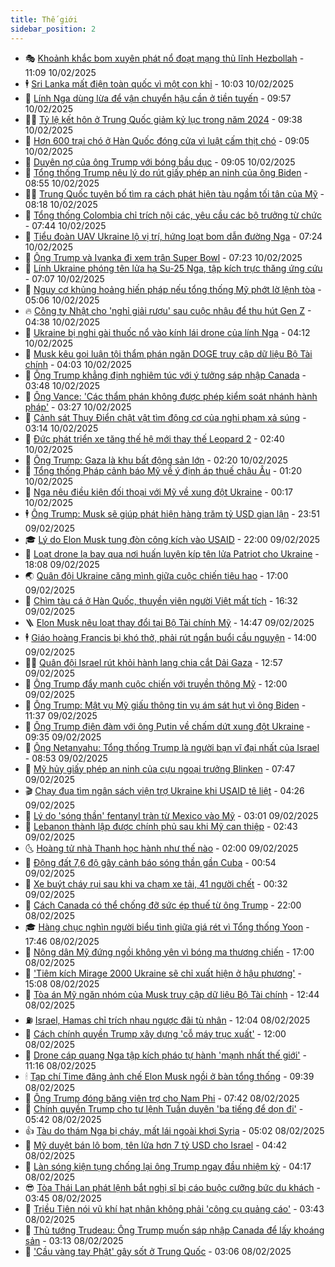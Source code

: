 ```yaml
---
title: Thế giới
sidebar_position: 2
---
```


<!-- vnexpress-the-gioi:START -->
- 🎭 [Khoảnh khắc bom xuyên phát nổ đoạt mạng thủ lĩnh Hezbollah](https://vnexpress.net/khoanh-khac-bom-xuyen-phat-no-doat-mang-thu-linh-hezbollah-4847844.html) - 11:09 10/02/2025
- 🕴 [Sri Lanka mất điện toàn quốc vì một con khỉ](https://vnexpress.net/sri-lanka-mat-dien-toan-quoc-vi-mot-con-khi-4847810.html) - 10:03 10/02/2025
- 🤭 [Lính Nga dùng lừa để vận chuyển hậu cần ở tiền tuyến](https://vnexpress.net/linh-nga-dung-lua-de-van-chuyen-hau-can-o-tien-tuyen-4847777.html) - 09:57 10/02/2025
- 🧑‍💻 [Tỷ lệ kết hôn ở Trung Quốc giảm kỷ lục trong năm 2024](https://vnexpress.net/ty-le-ket-hon-o-trung-quoc-giam-ky-luc-trong-nam-2024-4847790.html) - 09:38 10/02/2025
- 🦏 [Hơn 600 trại chó ở Hàn Quốc đóng cửa vì luật cấm thịt chó](https://vnexpress.net/hon-600-trai-cho-o-han-quoc-dong-cua-vi-luat-cam-thit-cho-4847773.html) - 09:05 10/02/2025
- 🦒 [Duyên nợ của ông Trump với bóng bầu dục](https://vnexpress.net/duyen-no-cua-ong-trump-voi-bong-bau-duc-4847629.html) - 09:05 10/02/2025
- 🌈 [Tổng thống Trump nêu lý do rút giấy phép an ninh của ông Biden](https://vnexpress.net/tong-thong-trump-neu-ly-do-rut-giay-phep-an-ninh-cua-ong-biden-4847782.html) - 08:55 10/02/2025
- 🧑‍🏫 [Trung Quốc tuyên bố tìm ra cách phát hiện tàu ngầm tối tân của Mỹ](https://vnexpress.net/trung-quoc-tuyen-bo-tim-ra-cach-phat-hien-tau-ngam-toi-tan-cua-my-4847596.html) - 08:18 10/02/2025
- 🐲 [Tổng thống Colombia chỉ trích nội các, yêu cầu các bộ trưởng từ chức](https://vnexpress.net/tong-thong-colombia-chi-trich-noi-cac-yeu-cau-cac-bo-truong-tu-chuc-4847714.html) - 07:44 10/02/2025
- 🦒 [Tiểu đoàn UAV Ukraine lộ vị trí, hứng loạt bom dẫn đường Nga](https://vnexpress.net/tieu-doan-uav-ukraine-lo-vi-tri-hung-loat-bom-dan-duong-nga-4847689.html) - 07:24 10/02/2025
- 🐻 [Ông Trump và Ivanka đi xem trận Super Bowl](https://vnexpress.net/ong-trump-va-ivanka-di-xem-tran-super-bowl-4847660.html) - 07:23 10/02/2025
- 🚀 [Lính Ukraine phóng tên lửa hạ Su-25 Nga, tập kích trực thăng ứng cứu](https://vnexpress.net/linh-ukraine-phong-ten-lua-ha-su-25-nga-tap-kich-truc-thang-ung-cuu-4847718.html) - 07:07 10/02/2025
- 🥰 [Nguy cơ khủng hoảng hiến pháp nếu tổng thống Mỹ phớt lờ lệnh tòa](https://vnexpress.net/nguy-co-khung-hoang-hien-phap-neu-tong-thong-my-phot-lo-lenh-toa-4847551.html) - 05:06 10/02/2025
- 🔥 [Công ty Nhật cho &#39;nghỉ giải rượu&#39; sau cuộc nhậu để thu hút Gen Z](https://vnexpress.net/cong-ty-nhat-cho-nghi-giai-ruou-sau-cuoc-nhau-de-thu-hut-gen-z-4847602.html) - 04:38 10/02/2025
- 🥳 [Ukraine bị nghi gài thuốc nổ vào kính lái drone của lính Nga](https://vnexpress.net/ukraine-bi-nghi-gai-thuoc-no-vao-kinh-lai-drone-cua-linh-nga-4847547.html) - 04:12 10/02/2025
- 💼 [Musk kêu gọi luận tội thẩm phán ngăn DOGE truy cập dữ liệu Bộ Tài chính](https://vnexpress.net/musk-keu-goi-luan-toi-tham-phan-ngan-doge-truy-cap-du-lieu-bo-tai-chinh-4847609.html) - 04:03 10/02/2025
- 🤡 [Ông Trump khẳng định nghiêm túc với ý tưởng sáp nhập Canada](https://vnexpress.net/ong-trump-khang-dinh-nghiem-tuc-voi-y-tuong-sap-nhap-canada-4847586.html) - 03:48 10/02/2025
- 🌁 [Ông Vance: &#39;Các thẩm phán không được phép kiểm soát nhánh hành pháp&#39;](https://vnexpress.net/ong-vance-cac-tham-phan-khong-duoc-phep-kiem-soat-nhanh-hanh-phap-4847579.html) - 03:27 10/02/2025
- 🤩 [Cảnh sát Thụy Điển chật vật tìm động cơ của nghi phạm xả súng](https://vnexpress.net/canh-sat-thuy-dien-chat-vat-tim-dong-co-cua-nghi-pham-xa-sung-4847581.html) - 03:14 10/02/2025
- 🎉 [Đức phát triển xe tăng thế hệ mới thay thế Leopard 2](https://vnexpress.net/duc-phat-trien-xe-tang-the-he-moi-thay-the-leopard-2-4847252.html) - 02:40 10/02/2025
- 🎉 [Ông Trump: Gaza là khu bất động sản lớn](https://vnexpress.net/ong-trump-gaza-la-khu-bat-dong-san-lon-4847560.html) - 02:20 10/02/2025
- 🌁 [Tổng thống Pháp cảnh báo Mỹ về ý định áp thuế châu Âu](https://vnexpress.net/tong-thong-phap-canh-bao-my-ve-y-dinh-ap-thue-chau-au-4847534.html) - 01:20 10/02/2025
- 🌊 [Nga nêu điều kiện đối thoại với Mỹ về xung đột Ukraine](https://vnexpress.net/nga-neu-dieu-kien-doi-thoai-voi-my-ve-xung-dot-ukraine-4847531.html) - 00:17 10/02/2025
- 🕴 [Ông Trump: Musk sẽ giúp phát hiện hàng trăm tỷ USD gian lận](https://vnexpress.net/ong-trump-musk-se-giup-phat-hien-hang-tram-ty-usd-gian-lan-4847516.html) - 23:51 09/02/2025
- 🎓 [Lý do Elon Musk tung đòn công kích vào USAID](https://vnexpress.net/ly-do-elon-musk-tung-don-cong-kich-vao-usaid-4847120.html) - 22:00 09/02/2025
- 🦩 [Loạt drone lạ bay qua nơi huấn luyện kíp tên lửa Patriot cho Ukraine](https://vnexpress.net/loat-drone-la-bay-qua-noi-huan-luyen-kip-ten-lua-patriot-cho-ukraine-4847510.html) - 18:08 09/02/2025
- 🌏 [Quân đội Ukraine căng mình giữa cuộc chiến tiêu hao](https://vnexpress.net/quan-doi-ukraine-cang-minh-giua-cuoc-chien-tieu-hao-4845780.html) - 17:00 09/02/2025
- 🌋 [Chìm tàu cá ở Hàn Quốc, thuyền viên người Việt mất tích](https://vnexpress.net/chim-tau-ca-o-han-quoc-thuyen-vien-nguoi-viet-mat-tich-4847514.html) - 16:32 09/02/2025
- 🪜 [Elon Musk nêu loạt thay đổi tại Bộ Tài chính Mỹ](https://vnexpress.net/elon-musk-neu-loat-thay-doi-tai-bo-tai-chinh-my-4847503.html) - 14:47 09/02/2025
- 🕴 [Giáo hoàng Francis bị khó thở, phải rút ngắn buổi cầu nguyện](https://vnexpress.net/giao-hoang-francis-bi-kho-tho-phai-rut-ngan-buoi-cau-nguyen-4847484.html) - 14:00 09/02/2025
- 🧑‍🏫 [Quân đội Israel rút khỏi hành lang chia cắt Dải Gaza](https://vnexpress.net/quan-doi-israel-rut-khoi-hanh-lang-chia-cat-dai-gaza-4847474.html) - 12:57 09/02/2025
- 🌮 [Ông Trump đẩy mạnh cuộc chiến với truyền thông Mỹ](https://vnexpress.net/ong-trump-day-manh-cuoc-chien-voi-truyen-thong-my-4847200.html) - 12:00 09/02/2025
- 🚦 [Ông Trump: Mật vụ Mỹ giấu thông tin vụ ám sát hụt vì ông Biden](https://vnexpress.net/ong-trump-mat-vu-my-giau-thong-tin-vu-am-sat-hut-vi-ong-biden-4847467.html) - 11:37 09/02/2025
- 💫 [Ông Trump điện đàm với ông Putin về chấm dứt xung đột Ukraine](https://vnexpress.net/ong-trump-dien-dam-voi-ong-putin-ve-cham-dut-xung-dot-ukraine-4847455.html) - 09:35 09/02/2025
- 🤡 [Ông Netanyahu: Tổng thống Trump là người bạn vĩ đại nhất của Israel](https://vnexpress.net/ong-netanyahu-tong-thong-trump-la-nguoi-ban-vi-dai-nhat-cua-israel-4847438.html) - 08:53 09/02/2025
- 🦣 [Mỹ hủy giấy phép an ninh của cựu ngoại trưởng Blinken](https://vnexpress.net/my-huy-giay-phep-an-ninh-cua-cuu-ngoai-truong-blinken-4847396.html) - 07:47 09/02/2025
- 🎬 [Chạy đua tìm ngân sách viện trợ Ukraine khi USAID tê liệt](https://vnexpress.net/chay-dua-tim-ngan-sach-vien-tro-ukraine-khi-usaid-te-liet-4847370.html) - 04:26 09/02/2025
- 🎉 [Lý do &#39;sóng thần&#39; fentanyl tràn từ Mexico vào   Mỹ](https://vnexpress.net/ly-do-song-than-fentanyl-tran-tu-mexico-vao-my-4846686.html) - 03:01 09/02/2025
- 🎡 [Lebanon thành lập được chính phủ sau khi Mỹ can thiệp](https://vnexpress.net/lebanon-thanh-lap-duoc-chinh-phu-sau-khi-my-can-thiep-4847329.html) - 02:43 09/02/2025
- 🌜 [Hoàng tử nhà Thanh học hành như thế nào](https://vnexpress.net/hoang-tu-nha-thanh-hoc-hanh-nhu-the-nao-4845347.html) - 02:00 09/02/2025
- 🎡 [Động đất 7,6 độ gây cảnh báo sóng thần gần Cuba](https://vnexpress.net/dong-dat-7-6-do-gay-canh-bao-song-than-gan-cuba-4847321.html) - 00:54 09/02/2025
- 🤗 [Xe buýt cháy rụi sau khi va chạm xe tải, 41 người chết](https://vnexpress.net/xe-buyt-chay-rui-sau-khi-va-cham-xe-tai-41-nguoi-chet-4847319.html) - 00:32 09/02/2025
- 🦩 [Cách Canada có thể chống đỡ sức ép thuế từ ông Trump](https://vnexpress.net/cach-canada-co-the-chong-do-suc-ep-thue-tu-ong-trump-vnepre-4845494.html) - 22:00 08/02/2025
- 🎓 [Hàng chục nghìn người biểu tình giữa giá rét vì Tổng thống Yoon](https://vnexpress.net/hang-chuc-nghin-nguoi-bieu-tinh-giua-gia-ret-vi-tong-thong-yoon-4847301.html) - 17:46 08/02/2025
- 🌁 [Nông dân Mỹ đứng ngồi không yên vì bóng ma thương chiến](https://vnexpress.net/nong-dan-my-dung-ngoi-khong-yen-vi-bong-ma-thuong-chien-4847104.html) - 17:00 08/02/2025
- 🤩 [&#39;Tiêm kích Mirage 2000 Ukraine sẽ chỉ xuất hiện ở hậu phương&#39;](https://vnexpress.net/tiem-kich-mirage-2000-ukraine-se-chi-xuat-hien-o-hau-phuong-4847270.html) - 15:08 08/02/2025
- 👹 [Tòa án Mỹ ngăn nhóm của Musk truy cập dữ liệu Bộ Tài chính](https://vnexpress.net/toa-an-my-ngan-nhom-cua-musk-truy-cap-du-lieu-bo-tai-chinh-4847262.html) - 12:44 08/02/2025
- ⛽️ [Israel, Hamas chỉ trích nhau ngược đãi tù nhân](https://vnexpress.net/israel-hamas-chi-trich-nhau-nguoc-dai-tu-nhan-4847254.html) - 12:04 08/02/2025
- 🚀 [Cách chính quyền Trump xây dựng &#39;cỗ máy trục xuất&#39;](https://vnexpress.net/cach-chinh-quyen-trump-xay-dung-co-may-truc-xuat-4847090.html) - 12:00 08/02/2025
- 🎡 [Drone cáp quang Nga tập kích pháo tự hành &#39;mạnh nhất thế giới&#39;](https://vnexpress.net/drone-cap-quang-nga-tap-kich-phao-tu-hanh-manh-nhat-the-gioi-4847186.html) - 11:16 08/02/2025
- 🕯 [Tạp chí Time đăng ảnh chế Elon Musk ngồi ở bàn tổng thống](https://vnexpress.net/tap-chi-time-dang-anh-che-elon-musk-ngoi-o-ban-tong-thong-4847222.html) - 09:39 08/02/2025
- 🐻 [Ông Trump đóng băng viện trợ cho Nam Phi](https://vnexpress.net/ong-trump-dong-bang-vien-tro-cho-nam-phi-4847216.html) - 07:42 08/02/2025
- 🚦 [Chính quyền Trump cho tư lệnh Tuần duyên &#39;ba tiếng để dọn đi&#39;](https://vnexpress.net/chinh-quyen-trump-cho-tu-lenh-tuan-duyen-ba-tieng-de-don-di-4847150.html) - 05:42 08/02/2025
- 👍 [Tàu do thám Nga bị cháy, mất lái ngoài khơi Syria](https://vnexpress.net/tau-do-tham-nga-bi-chay-mat-lai-ngoai-khoi-syria-4847135.html) - 05:02 08/02/2025
- 🚀 [Mỹ duyệt bán lô bom, tên lửa hơn 7 tỷ USD cho Israel](https://vnexpress.net/my-duyet-ban-lo-bom-ten-lua-hon-7-ty-usd-cho-israel-4847157.html) - 04:42 08/02/2025
- 🌮 [Làn sóng kiện tụng chống lại ông Trump ngay đầu nhiệm kỳ](https://vnexpress.net/lan-song-kien-tung-chong-lai-ong-trump-ngay-dau-nhiem-ky-4846683.html) - 04:17 08/02/2025
- 😎 [Tòa Thái Lan phát lệnh bắt nghị sĩ bị cáo buộc cưỡng bức du khách](https://vnexpress.net/toa-thai-lan-phat-lenh-bat-nghi-si-bi-cao-buoc-cuong-buc-du-khach-4847145.html) - 03:45 08/02/2025
- 🐲 [Triều Tiên nói vũ khí hạt nhân không phải &#39;công cụ quảng cáo&#39;](https://vnexpress.net/trieu-tien-noi-vu-khi-hat-nhan-khong-phai-cong-cu-quang-cao-4847130.html) - 03:43 08/02/2025
- 💫 [Thủ tướng Trudeau: Ông Trump muốn sáp nhập Canada để lấy khoáng sản](https://vnexpress.net/thu-tuong-trudeau-ong-trump-muon-sap-nhap-canada-de-lay-khoang-san-4847099.html) - 03:13 08/02/2025
- 👀 [&#39;Cầu vàng tay Phật&#39; gây sốt ở Trung Quốc](https://vnexpress.net/cau-vang-tay-phat-gay-sot-o-trung-quoc-4847117.html) - 03:06 08/02/2025<!-- vnexpress-the-gioi:END -->